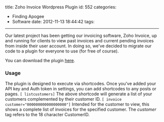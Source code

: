 title: Zoho Invoice Wordpress Plugin
id: 552
categories:
  - Finding Apogee
  - Software
date: 2012-11-13 18:44:42
tags:
---

Our latest project has been getting our invoicing software, Zoho Invoice, up and running for clients to view past invoices and current pending invoices from inside their user account. In doing so, we've decided to migrate our code to a plugin for everyone to use (for free of course).

You can download the plugin [here](http://wordpress.org/extend/plugins/zoho-invoice/ "Zoho Invoice Plugin").

### Usage

The plugin is designed to execute via shortcodes. Once you've added your API key and Auth token in settings, you can add shortcodes to any posts or pages.
`[ listcustomers]`
The above shortcode will generate a list of your customers complemented by their customer ID.
`[ invoice customer="000000000000000000"]`
Intended for the customer to view, this shows a complete list of invoices for the specified customer. The _customer_ tag refers to the 18 character CustomerID.